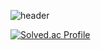 ![header](https://capsule-render.vercel.app/api?type=transparent&color=auto&height=100&section=header&text=KimJunseo%20&fontSize=70&fontColor=C0C0C0)


[![Solved.ac Profile](http://mazassumnida.wtf/api/v2/generate_badge?boj=zz0905k)](https://solved.ac/zz0905k/)
